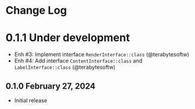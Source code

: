 # Change Log

# 0.1.1 Under development

- Enh #3: Implement interface `RenderInterface::class` (@terabytesoftw)
- Enh #4: Add interface `ContentInterface::class` and `LabelInterface::class` (@terabytesoftw)

## 0.1.0 February 27, 2024

- Initial release
